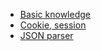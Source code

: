 * [Basic knowledge](https://github.com/vacu9708/Web-development/tree/main/Fuundamental%20knowledge/Basic%20knowledge)
* [Cookie, session](https://github.com/vacu9708/Fundamental-knowledge/tree/main/Web%20development/Cookie%2C%20Session)
* [JSON parser](https://github.com/vacu9708/Web-development/tree/main/Fuundamental%20knowledge/JSON%20parser%20with%20C%2B%2B)
